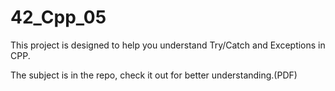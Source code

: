 # 42_Cpp_05
This project is designed to help you understand Try/Catch and Exceptions in CPP. 

The subject is in the repo, check it out for better understanding.(PDF)
